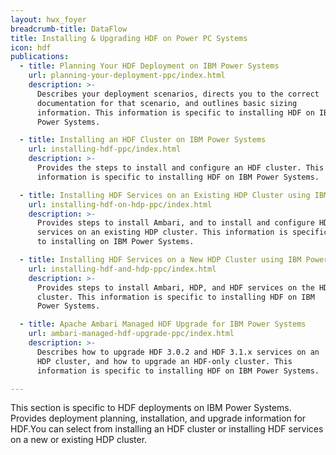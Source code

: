 ```yaml
---
layout: hwx_foyer
breadcrumb-title: DataFlow
title: Installing & Upgrading HDF on Power PC Systems
icon: hdf
publications:
  - title: Planning Your HDF Deployment on IBM Power Systems
    url: planning-your-deployment-ppc/index.html
    description: >-
      Describes your deployment scenarios, directs you to the correct
      documentation for that scenario, and outlines basic sizing
      information. This information is specific to installing HDF on IBM
      Power Systems.

  - title: Installing an HDF Cluster on IBM Power Systems
    url: installing-hdf-ppc/index.html
    description: >-
      Provides the steps to install and configure an HDF cluster. This
      information is specific to installing HDF on IBM Power Systems.

  - title: Installing HDF Services on an Existing HDP Cluster using IBM Power Systems
    url: installing-hdf-on-hdp-ppc/index.html
    description: >-
      Provides steps to install Ambari, and to install and configure HDF
      services on an existing HDP cluster. This information is specific
      to installing on IBM Power Systems.

  - title: Installing HDF Services on a New HDP Cluster using IBM Power Systems
    url: installing-hdf-and-hdp-ppc/index.html
    description: >-
      Provides steps to install Ambari, HDP, and HDF services on the HDP
      cluster. This information is specific to installing HDF on IBM
      Power Systems.

  - title: Apache Ambari Managed HDF Upgrade for IBM Power Systems
    url: ambari-managed-hdf-upgrade-ppc/index.html
    description: >-
      Describes how to upgrade HDF 3.0.2 and HDF 3.1.x services on an
      HDP cluster, and how to upgrade an HDF-only cluster. This
      information is specific to installing HDF on IBM Power Systems.

---
```


This section is specific to HDF deployments on IBM Power Systems.
Provides deployment planning, installation, and upgrade information for
HDF.You can select from installing an HDF cluster or installing HDF
services on a new or existing HDP cluster.

